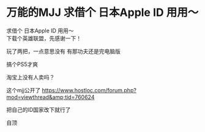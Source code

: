 # 万能的MJJ 求借个 日本Apple ID 用用～


求借个 日本Apple ID 用用～ <br />
下载个英雄联盟，先感谢一下！<br />


玩了两把，一点意思没有 有那功夫还是完电脑版

搞个PS5才爽

淘宝上没有人卖吗？

这个mjj公开了 https://www.hostloc.com/forum.php?mod=viewthread&amp;tid=760624

把自己的ID国家改下就行了

自顶
